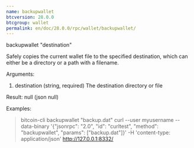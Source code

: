```yaml
---
name: backupwallet
btcversion: 28.0.0
btcgroup: wallet
permalink: en/doc/28.0.0/rpc/wallet/backupwallet/
---
```


backupwallet "destination"

Safely copies the current wallet file to the specified destination, which can either be a directory or a path with a filename.

Arguments:
1. destination    (string, required) The destination directory or file

Result:
null    (json null)

Examples:
> bitcoin-cli backupwallet "backup.dat"
> curl --user myusername --data-binary '{"jsonrpc": "2.0", "id": "curltest", "method": "backupwallet", "params": ["backup.dat"]}' -H 'content-type: application/json' http://127.0.0.1:8332/


